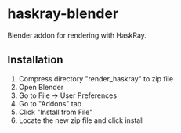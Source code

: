 haskray-blender
===============

Blender addon for rendering with HaskRay.

Installation
------------

1. Compress directory "render_haskray" to zip file
2. Open Blender
3. Go to File -> User Preferences
4. Go to "Addons" tab
5. Click "Install from File"
6. Locate the new zip file and click install
